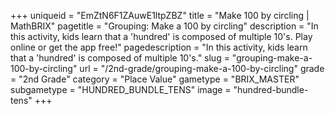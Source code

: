 +++
uniqueid = "EmZtN6F1ZAuwE1ltpZBZ"
title = "Make 100 by circling | MathBRIX"
pagetitle = "Grouping: Make a 100 by circling"
description = "In this activity, kids learn that a 'hundred' is composed of multiple 10's. Play online or get the app free!"
pagedescription = "In this activity, kids learn that a 'hundred' is composed of multiple 10's."
slug = "grouping-make-a-100-by-circling"
url = "/2nd-grade/grouping-make-a-100-by-circling"
grade = "2nd Grade"
category = "Place Value"
gametype = "BRIX_MASTER"
subgametype = "HUNDRED_BUNDLE_TENS"
image = "hundred-bundle-tens"
+++